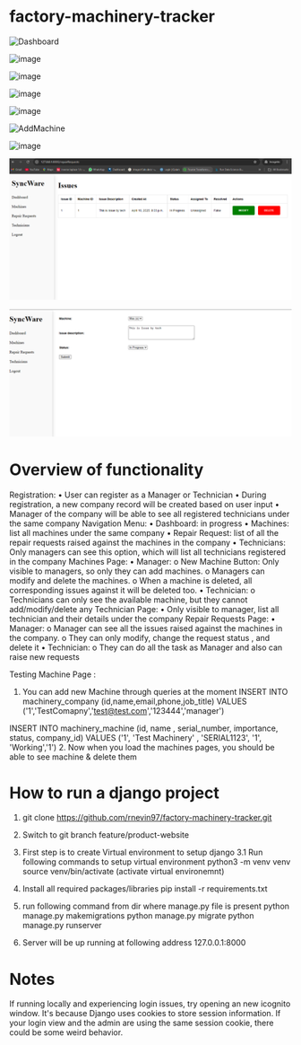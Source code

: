 # factory-machinery-tracker

![Dashboard](https://github.com/user-attachments/assets/121e4194-9811-46d8-b41a-630195331178)

![image](https://github.com/user-attachments/assets/11ba8bd1-d6d7-4858-a0e1-2a812790007b)

![image](https://github.com/user-attachments/assets/6a3094b8-ba5f-419e-87a2-1be8aa65ad8c)

![image](https://github.com/user-attachments/assets/21db995a-2d06-4064-9a4d-a970583fd534)

![image](https://github.com/user-attachments/assets/df01fee6-2174-4dfb-a237-5a5ce1c5898c)

![AddMachine](https://github.com/user-attachments/assets/cd07ec14-2806-4cfb-9bdf-57236dd1bca3)


![image](https://github.com/user-attachments/assets/5d600740-eef5-4506-88e1-b21f1cbcf462)




![alt text](IssueScreen.PNG) 

![alt text](<add_modify issue.PNG>)



# Overview of functionality
Registration:
•	User can register as a Manager or Technician
•	During registration, a new company record will be created based on user input
•	Manager of the company will be able to see all registered technicians under the same company
Navigation Menu:
•	Dashboard: in progress
•	Machines: list all machines under the same company
•	Repair Request: list of all the repair requests raised against the machines in the company
•	Technicians: Only managers can see this option, which will list all technicians registered in the company
Machines Page:
•	Manager:
o	New Machine Button: Only visible to managers, so only they can add machines.
o	Managers can modify and delete the machines.
o	When a machine is deleted, all corresponding issues against it will be deleted too.
•	Technician:
o	Technicians can only see the available machine, but they cannot add/modify/delete any
Technician Page:
•	Only visible to manager, list all technician and their details under the company
Repair Requests Page:
•	Manager:
o	Manager can see all the issues raised against the machines in the company.
o	They can only modify, change the request status , and delete it
•	Technician:
o	They can do all the task as Manager and also can raise new requests


Testing Machine Page :
1. You can add new Machine through queries at the moment
INSERT INTO machinery_company (id,name,email,phone,job_title) VALUES ('1','TestComapny','test@test.com','123444','manager')

INSERT INTO machinery_machine (id, name , serial_number, importance, status, company_id) VALUES ('1', 'Test Machinery' , 'SERIAL1123', '1', 'Working','1')
2. Now when you load the machines pages, you should be able to see machine & delete them



# How to run a django project

1. git clone https://github.com/rnevin97/factory-machinery-tracker.git

2. Switch to git branch feature/product-website

3. First step is to create Virtual environment to setup django
    3.1  Run following commands to setup virtual environment
         python3 -m venv venv
         source venv/bin/activate (activate virtual environemnt)

4. Install all required packages/libraries
    pip install -r requirements.txt

5. run following command from dir where manage.py file is present
	python manage.py makemigrations
	python manage.py migrate
	python manage.py runserver

6. Server will be up running at following address 127.0.0.1:8000


# Notes

If running locally and experiencing login issues, try opening an new icognito window. It's because Django uses cookies to store session information. 
If your login view and the admin are using the same session cookie, there could be some weird behavior.
